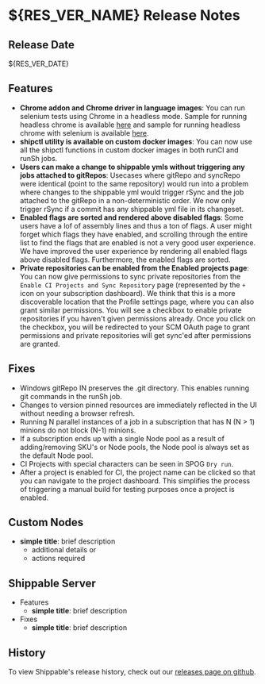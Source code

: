 # ${RES_VER_NAME} Release Notes

## Release Date
${RES_VER_DATE}

## Features
  - **Chrome addon and Chrome driver in language images**: You can run selenium tests using Chrome in a headless mode. Sample for running headless chrome is available [here](https://github.com/devops-recipes/ci-headless-chrome) and sample for running headless chrome with selenium is available [here](https://github.com/devops-recipes/ci-headless-chrome-selenium).
  - **shipctl utility is available on custom docker images**: You can now use all the shipctl functions in custom docker images in both runCI and runSh jobs.
  - **Users can make a change to shippable ymls without triggering any jobs attached to gitRepos**: Usecases where gitRepo and syncRepo were identical (point to the same repository) would run into a problem where changes to the shippable yml would trigger rSync and the job attached to the gitRepo in a non-deterministic order. We now only trigger rSync if a commit has any shippable yml file in its changeset.
  - **Enabled flags are sorted and rendered above disabled flags**: Some users have a lof of assembly lines and thus a ton of flags. A user might forget which flags they have enabled, and scrolling through the entire list to find the flags that are enabled is not a very good user experience. We have improved the user experience by rendering all enabled flags above disabled flags. Furthermore, the enabled flags are sorted.
  - **Private repositories can be enabled from the Enabled projects page**: You can now give permissions to sync private repositories from the `Enable CI Projects and Sync Repository` page (represented by the `+` icon on your subscription dashboard). We think that this is a more discoverable location that the Profile settings page, where you can also grant similar permissions. You will see a checkbox to enable private repositories if you haven't given permissions already. Once you click on the checkbox, you will be redirected to your SCM OAuth page to grant permissions and private repositories will get sync'ed after permissions are granted. 

## Fixes
  - Windows gitRepo IN preserves the .git directory. This enables running git commands in the runSh job.
  - Changes to version pinned resources are immediately reflected in the UI without needing a browser refresh.
  - Running N parallel instances of a job in a subscription that has N (N > 1) minions do not block (N-1) minions.
  - If a subscription ends up with a single Node pool as a result of adding/removing SKU's or Node pools, the Node pool is
    always set as the default Node pool.
  - CI Projects with special characters can be seen in SPOG `Dry run`.  
  - After a project is enabled for CI, the project name can be clicked so that you can navigate to the project dashboard. This     simplifies the process of triggering a manual build for testing purposes once a project is enabled. 
       

## Custom Nodes
  - **simple title**: brief description
      - additional details or
      - actions required

## Shippable Server

  - Features
      - **simple title**: brief description
  - Fixes
      - **simple title**: brief description

## History

To view Shippable's release history, check out our [releases page on github](https://github.com/Shippable/admiral/releases).
